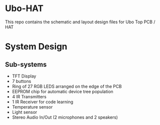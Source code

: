 # Ubo-HAT
This repo contains the schematic and layout design files for Ubo Top PCB / HAT

# System Design



## Sub-systems

- TFT Display
- 7 buttons
- Ring of 27 RGB LEDS arranged on the edge of the PCB
- EEPROM chip for automatic device tree population
- 4 IR Transmitters 
- 1 IR Receiver for code learning
- Temperature sensor
- Light sensor
- Stereo Audio In/Out (2 microphones and 2 speakers)
